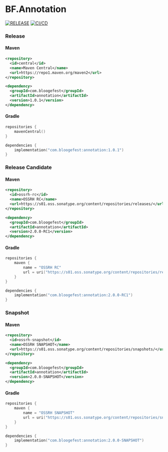 # BF.Annotation

[![RELEASE](https://img.shields.io/github/v/release/Bloogefest/BF.Annotation?style=for-the-badge)](https://github.com/Bloogefest/BF.Annotation/releases/latest)
[![CI/CD](https://img.shields.io/github/actions/workflow/status/Bloogefest/BF.Annotation/master.yml?label=CI%2FCD&style=for-the-badge)](https://github.com/Bloogefest/BF.Annotation/actions/workflows/master.yml)

### Release

#### Maven

```xml
<repository>
  <id>central</id>
  <name>Maven Central</name>
  <url>https://repo1.maven.org/maven2</url>
</repository>
```

```xml
<dependency>
  <groupId>com.bloogefest</groupId>
  <artifactId>annotation</artifactId>
  <version>1.0.1</version>
</dependency>
```

#### Gradle

```kotlin
repositories {
    mavenCentral()
}
```

```kotlin
dependencies {
    implementation("com.bloogefest:annotation:1.0.1")
}
```

### Release Candidate

#### Maven

```xml
<repository>
  <id>ossrh-rc</id>
  <name>OSSRH RC</name>
  <url>https://s01.oss.sonatype.org/content/repositories/releases/</url>
</repository>
```

```xml
<dependency>
  <groupId>com.bloogefest</groupId>
  <artifactId>annotation</artifactId>
  <version>2.0.0-RC1</version>
</dependency>
```

#### Gradle

```kotlin
repositories {
    maven {
        name = "OSSRH RC"
        url = uri("https://s01.oss.sonatype.org/content/repositories/releases/")
    }
}
```

```kotlin
dependencies {
    implementation("com.bloogefest:annotation:2.0.0-RC1")
}
```

### Snapshot

#### Maven

```xml
<repository>
  <id>ossrh-snapshot</id>
  <name>OSSRH SNAPSHOT</name>
  <url>https://s01.oss.sonatype.org/content/repositories/snapshots/</url>
</repository>
```

```xml
<dependency>
  <groupId>com.bloogefest</groupId>
  <artifactId>annotation</artifactId>
  <version>2.0.0-SNAPSHOT</version>
</dependency>
```

#### Gradle

```kotlin
repositories {
    maven {
        name = "OSSRH SNAPSHOT"
        url = uri("https://s01.oss.sonatype.org/content/repositories/snapshots/")
    }
}
```

```kotlin
dependencies {
    implementation("com.bloogefest:annotation:2.0.0-SNAPSHOT")
}
```